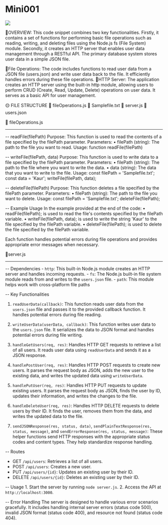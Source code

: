 # Mini001
<a href="https://codeclimate.com/github/Sukhmandeep04/Mini001/maintainability"><img src="https://api.codeclimate.com/v1/badges/eba87c50ea47e43824f1/maintainability" /></a>

📄OVERVIEW: This code snippet combines two key functionalities. Firstly, it contains a set of functions for performing basic file operations such as reading, writing, and deleting                  files using the Node.js fs (File System) module. Secondly, it creates an HTTP server that enables user data management through a RESTful API. The primary database system                stores user data in a simple JSON file.

📍File Operations: The code includes functions to read user data from a JSON file (users.json) and write user data back to the file. It efficiently handles errors                                          during these file operations.
📍HTTP Server: The application creates an HTTP server using the built-in http module, allowing users to perform CRUD (Create, Read, Update, Delete) operations on user data. It serves                  as a basic API for user management.

🟡 FILE STRUCTURE 
      📕 fileOperations.js
      📕 Samplefile.txt
      📗 server.js
      📗 users.json
      

📕 fileOperations.js
_____________________________

-- readFile(filePath)
      Purpose: 
      This function is used to read the contents of a file specified by the filePath parameter.
      Parameters:
        •	filePath (string): The path to the file you want to read.
      Usage:
      function readFile(filePath)

-- writeFile(filePath, data)
      Purpose: This function is used to write data to a file specified by the filePath parameter.
      Parameters:
        •	filePath (string): The path to the file where you want to write the data.
        •	data (string): The data that you want to write to the file.
      Usage:
      const filePath = 'Samplefile.txt';
      const data = 'Kaur';
      writeFile(filePath, data);

-- deleteFile(filePath)
      Purpose: This function deletes a file specified by the filePath parameter.
      Parameters:
        •	filePath (string): The path to the file you want to delete.
      Usage:
      const filePath = 'Samplefile.txt';
      deleteFile(filePath);


-- Example Usage
      In the example provided at the end of the code:
        •	readFile(filePath); is used to read the file's contents specified by the filePath variable.
        •	writeFile(filePath, data); is used to write the string 'Kaur' to the file specified by the filePath variable.
        •	deleteFile(filePath); is used to delete the file specified by the filePath variable.
      
  Each function handles potential errors during file operations and provides appropriate error messages when necessary.


📗server.js
__________________________

-- Dependencies 
      - `http`: This built-in Node.js module creates an HTTP server and handles incoming requests.
      - `fs`: The Node.js built-in file system module reads from and writes to the `users.json` file.
      - `path`: This module helps work with cross-platform file paths

-- Key Functionalities 

1. `readUserData(callback)`: This function reads user data from the `users.json` file and passes it to the provided callback function. It handles potential errors during file reading.

2. `writeUserData(userData, callback)`: This function writes user data to the `users.json` file. It serializes the data to JSON format and handles potential errors during file writing.

3. `handleGetUsers(req, res)`: Handles HTTP GET requests to retrieve a list of all users. It reads user data using `readUserData` and sends it as a JSON response.

4. `handlePostUser(req, res)`: Handles HTTP POST requests to create new users. It parses the request body as JSON, adds the new user to the existing data, and writes the updated data using `writeUserData`.

5. `handlePutUser(req, res)`: Handles HTTP PUT requests to update existing users. It parses the request body as JSON, finds the user by ID, updates their information, and writes the changes to the file.

6. `handleDeleteUser(req, res)`: Handles HTTP DELETE requests to delete users by their ID. It finds the user, removes them from the data, and writes the updated data to the file.

7. `sendJSONResponse(res, status, data)`, `sendPlainTextResponse(res, status, message)`, and `sendErrorResponse(res, status, message)`: These helper functions send HTTP responses with the appropriate status codes and content types. They help standardize response handling.


-- Routes

- GET `/api/users`: Retrieves a list of all users.
- POST `/api/users`: Creates a new user.
- PUT `/api/users/{id}`: Updates an existing user by their ID.
- DELETE `/api/users/{id}`: Deletes an existing user by their ID.

-- Usage 
      1. Start the server by running `node server.js`.
      2. Access the API at `http://localhost:3000`.

-- Error Handling
      The server is designed to handle various error scenarios gracefully. It includes handling internal server errors (status code 500), invalid JSON format (status code 400), and           resource not found (status code 404).

